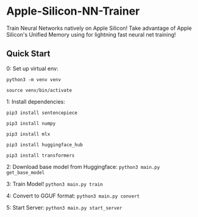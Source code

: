 # Apple-Silicon-NN-Trainer
Train Neural Networks natively on Apple Silicon! Take advantage of Apple Silicon's Unified Memory using for lightning fast neural net training! 

## Quick Start

0: Set up virtual env:

`python3 -m venv venv ` 

`source venv/bin/activate `

1: Install dependencies: 

`pip3 install sentencepiece`

`pip3 install numpy`

`pip3 install mlx`

`pip3 install huggingface_hub`

`pip3 install transformers`



2: Download base model from Huggingface: `python3 main.py get_base_model`

3: Train Model! `python3 main.py train`

4: Convert to GGUF format: `python3 main.py convert`

5: Start Server: `python3 main.py start_server`
